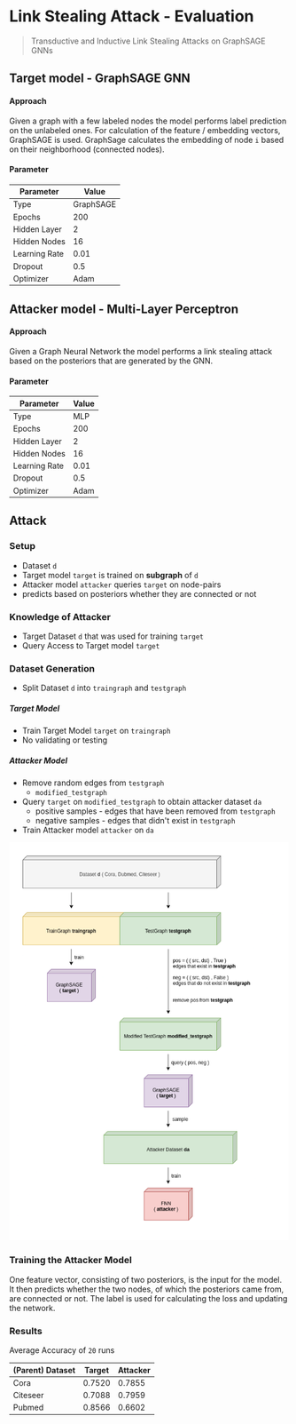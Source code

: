 # Link Stealing Attack - Evaluation

> Transductive and Inductive Link Stealing Attacks on GraphSAGE GNNs

## Target model - GraphSAGE GNN

#### Approach
Given a graph with a few labeled nodes the model performs label prediction on the unlabeled ones. For calculation of the feature / embedding vectors, GraphSAGE is used. GraphSage calculates the embedding of node `i` based on their neighborhood (connected nodes).

#### Parameter
| Parameter     | Value     
|------         |------     
| Type          | GraphSAGE
| Epochs        | 200
| Hidden Layer  | 2         
| Hidden Nodes  | 16         
| Learning Rate | 0.01      
| Dropout       | 0.5
| Optimizer     | Adam


## Attacker model - Multi-Layer Perceptron

#### Approach
Given a Graph Neural Network the model performs a link stealing attack based on the posteriors that are generated by the GNN.

#### Parameter
| Parameter     | Value     
|------         |------     
| Type          | MLP
| Epochs        | 200
| Hidden Layer  | 2         
| Hidden Nodes  | 16        
| Learning Rate | 0.01       
| Dropout       | 0.5
| Optimizer     | Adam


## Attack

### Setup
- Dataset `d`
- Target model `target` is trained on **subgraph** of `d`
- Attacker model `attacker` queries `target` on node-pairs
- predicts based on posteriors whether they are connected or not

### Knowledge of Attacker
- Target Dataset `d` that was used for training `target`
- Query Access to Target model `target`

### Dataset Generation
- Split Dataset `d` into `traingraph` and `testgraph`

##### Target Model
- Train Target Model `target` on `traingraph`
- No validating or testing

##### Attacker Model
- Remove random edges from `testgraph`
  - `modified_testgraph`
- Query `target` on `modified_testgraph` to obtain attacker dataset `da`
  - positive samples - edges that have been removed from `testgraph`
  - negative samples - edges that didn't exist in `testgraph`
- Train Attacker model `attacker` on `da`

<img src="img/Inductive.png" alt="drawing" width="800"/>

### Training the Attacker Model
One feature vector, consisting of two posteriors, is the input for the model. It then predicts whether the two nodes, of which the posteriors came from, are connected or not. The label is used for calculating the loss and updating the network.

### Results
Average Accuracy of `20` runs

| (Parent) Dataset  | Target | Attacker     
|------             |------  |-------
| Cora              | 0.7520 | 0.7855
| Citeseer          | 0.7088 | 0.7959
| Pubmed            | 0.8566 | 0.6602
